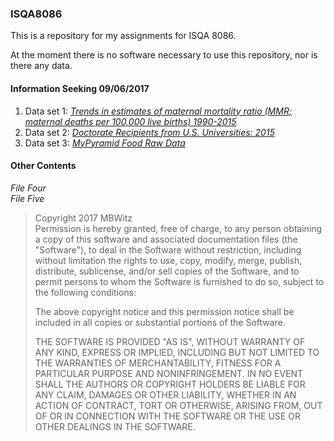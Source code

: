 ### ISQA8086

This is a repository for my assignments for ISQA 8086.

At the moment there is no software necessary to use this repository, nor is there any data.

#### Information Seeking 09/06/2017

  1. Data set 1: [_Trends in estimates of maternal mortality ratio (MMR; maternal deaths per 100,000 live births) 1990-2015_](https://github.com/MBWitz/ISQA8086/blob/master/Trends%20in%20estimates%20of%20maternal%20mortality%20ratio%20(MMR%3B%20maternal%20deaths%20per%20100%2C000%20live%20births)%201990-2015.md)  
  2. Data set 2: [_Doctorate Recipients from U.S. Universities: 2015_](https://github.com/MBWitz/ISQA8086/blob/master/Doctorate%20Recipients%20from%20U.S.%20Universities:%202015.md)  
  3. Data set 3: [_MyPyramid Food Raw Data_](https://github.com/MBWitz/ISQA8086/blob/master/MyPyramid%20Food%20Raw%20Data.md)    

#### Other Contents
_File Four_  
_File Five_

>Copyright 2017 MBWitz  
>Permission is hereby granted, free of charge, to any person obtaining a copy of this software and associated documentation files (the "Software"), to deal in the Software without restriction, including without limitation the rights to use, copy, modify, merge, publish, distribute, sublicense, and/or sell copies of the Software, and to permit persons to whom the Software is furnished to do so, subject to the following conditions:
>
>The above copyright notice and this permission notice shall be included in all copies or substantial portions of the Software.
>
>THE SOFTWARE IS PROVIDED "AS IS", WITHOUT WARRANTY OF ANY KIND, EXPRESS OR IMPLIED, INCLUDING BUT NOT LIMITED TO THE WARRANTIES OF MERCHANTABILITY, FITNESS FOR A PARTICULAR PURPOSE AND NONINFRINGEMENT. IN NO EVENT SHALL THE AUTHORS OR COPYRIGHT HOLDERS BE LIABLE FOR ANY CLAIM, DAMAGES OR OTHER LIABILITY, WHETHER IN AN ACTION OF CONTRACT, TORT OR OTHERWISE, ARISING FROM, OUT OF OR IN CONNECTION WITH THE SOFTWARE OR THE USE OR OTHER DEALINGS IN THE SOFTWARE.
